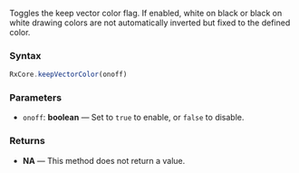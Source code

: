 Toggles the keep vector color flag. If enabled, white on black or black on white drawing colors are not automatically inverted but fixed to the defined color.

### Syntax

```typescript
RxCore.keepVectorColor(onoff)
```

### Parameters

- `onoff`: **boolean** — Set to `true` to enable, or `false` to disable.

### Returns

- **NA** — This method does not return a value.